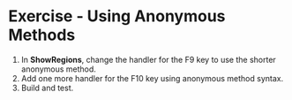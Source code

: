 ﻿# Exercise - Using Anonymous Methods

1.  In **ShowRegions**, change the handler for the F9 key to use the shorter anonymous method.
2.  Add one more handler for the F10 key using anonymous method syntax.
2.	Build and test.

